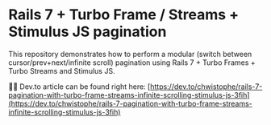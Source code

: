 # Rails 7 + Turbo Frame / Streams + Stimulus JS pagination

This repository demonstrates how to perform a modular (switch between cursor/prev+next/infinite scroll) pagination using Rails 7 + Turbo Frames + Turbo Streams and Stimulus JS. 

🧑‍💻 Dev.to article can be found right here: [https://dev.to/chwistophe/rails-7-pagination-with-turbo-frame-streams-infinite-scrolling-stimulus-js-3fih](https://dev.to/chwistophe/rails-7-pagination-with-turbo-frame-streams-infinite-scrolling-stimulus-js-3fih)
